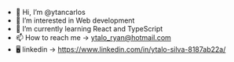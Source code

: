- 👋 Hi, I’m @ytancarlos
- 👀 I’m interested in Web development
- 🌱 I’m currently learning React and TypeScript
- 📫 How to reach me -> ytalo_ryan@hotmail.com
- 🖥️ linkedin -> https://www.linkedin.com/in/ytalo-silva-8187ab22a/

<!---
ytancarlos/ytancarlos is a ✨ special ✨ repository because its `README.md` (this file) appears on your GitHub profile.
You can click the Preview link to take a look at your changes.
--->
